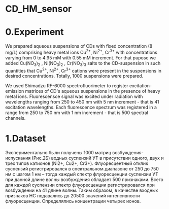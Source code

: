 # CD_HM_sensor

# 0.Experiment

We prepared aqueous suspensions of CDs with fixed concentration (8 mg/L) comprising heavy metal ions Cu<sup>2+</sup>, Ni<sup>2+</sup>, Cr<sup>3+</sup> with concentrations varying from 0 to 4.95 mM with 0.55 mM increment. For that pupose we added Cu(NO<sub>3</sub>)<sub>2</sub> , Ni(NO<sub>3</sub>)<sub>2</sub> , Cr(NO<sub>3</sub>)<sub>3</sub> salts to the CD-suspension in such quantities that Cu<sup>2+</sup>, Ni<sup>2+</sup>, Cr<sup>3+</sup> cations were present in the suspensions in desired concentrations.
Totally, 1000 suspensions were prepared.

We used Shimadzu RF-6000 spectrofluorimeter to register excitation-emission matrices of CD's aqueous suspensions in the presence of heavy metal ions. Fluorescensce signal was excited under radiation with wavelengths ranging from 250 to 450 nm with 5 nm increment - that is 41 excitation wavelengths. Each fluorescence spectrum was registered in a range from 250 to 750 nm with 1 nm increment - that is 500 spectral channels.

# 1.Dataset

Экспериментально были получены 1000 матриц возбуждения-испускания (Рис.2Б) водных суспензий УТ в присутствии одного, двух и трех типов катионов (Ni2+, Cu2+, Cr3+). Флуоресцентный отклик суспензий регистрировался в спектральном диапазоне от 250 до 750 нм с шагом 1 нм – тогда каждый спектр флуоресценции суспензии УТ при данной длине волны возбуждения обладает 500 признаками. Всего для каждой суспензии спектр флуоресценции регистрировался при возбуждении на 41 длине волны. Таким образом, в качестве входных признаков НС подавались до 20500 значений интенсивности флуоресценции. Определялись концентрации четырех ионов.
